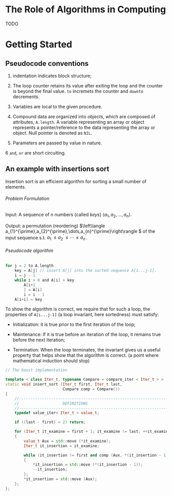 # The Role of Algorithms in Computing

TODO

# Getting Started

## Pseudocode conventions

1. indentation indicates block structure;

2. The loop counter retains its value after exiting the loop and the counter is beyond the final value. `to` incremets the counter and `downto` decrements.

3. Variables are local to the given procedure.

4. Compound data are organized into _objects_, which are composed of attributes, `A.length`. A variable representing an array or object represents a pointer/reference to the data representing the array or object. Null pointer is denoted as `NIL`.

5. Parameters are passed by value in nature.

6 `and`, `or` are short circuiting.


## An example with insertions sort

Insertion sort is an efficient algorithm for sorting a small number of elements.

###### Problem Formulation

Input: A sequence of $n$ numbers (called _keys_)  $\left\langle a_{1},a_{2},\dots,a_{n}\right\rangle$.

Output: a permutation (reordering) $\left\langle a_{1}^{\prime},a_{2}^{\prime},\dots,a_{n}^{\prime}\right\rangle $ of the input sequence s.t. $a_{1}^{\prime}\leq a_{2}^{\prime}\leq\cdots\leq a_{n}^{\prime}$.

###### Pseudocode algorithm

```c
for j = 2 to A.length
    key = A[j] // insert A[j] into the sorted sequence A[1...j-1].
    i = j - 1
    while i > 0 and A[i] > key
        A[i+1
        ] = A[i]
        i = i - 1
    A[i+i] = key
```

To show the algorithm is correct, we require that for such a loop, the properties of `A[i...j-1]` (a loop invariant, here sortedness) must satisfy:

- Initialization: it is true prior to the first iteration of the loop;

- Maintenance: If it is true before an iteration of the loop, it remains true before the next iteration;

- Termination: When the loop terminates, the invariant gives us a useful property that helps show that the algorithm is correct. (a point where mathematical induction should stop)


```cpp
// The boost implementation

template < class Iter_t, typename Compare = compare_iter < Iter_t > >
static void insert_sort (Iter_t first, Iter_t last,
                         Compare comp = Compare())
{
    //--------------------------------------------------------------------
    //                   DEFINITIONS
    //--------------------------------------------------------------------
    typedef value_iter< Iter_t > value_t;

    if ((last - first) < 2) return;

    for (Iter_t it_examine = first + 1; it_examine != last; ++it_examine)
    {
        value_t Aux = std::move (*it_examine);
        Iter_t it_insertion = it_examine;

        while (it_insertion != first and comp (Aux, *(it_insertion - 1)))
        {
            *it_insertion = std::move (*(it_insertion - 1));
            --it_insertion;
        };
        *it_insertion = std::move (Aux);
    };
};

```
